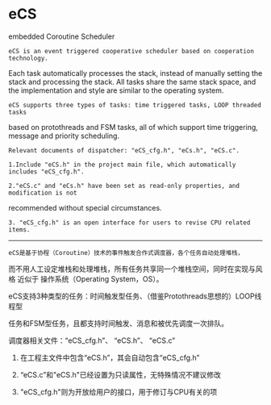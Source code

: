 
# eCS


embedded Coroutine Scheduler

  
  
    eCS is an event triggered cooperative scheduler based on cooperation technology. 
  
Each task automatically processes the stack, instead of manually setting the stack 
and processing the stack. All tasks share the same stack space, and the implementation 
and style are similar to the operating system.

    eCS supports three types of tasks: time triggered tasks, LOOP threaded tasks 
based on protothreads and FSM tasks, all of which support time triggering, message 
and priority scheduling.
 
    Relevant documents of dispatcher: "eCS_cfg.h", "eCs.h", "eCS.c".

    1.Include "eCS.h" in the project main file, which automatically includes "eCS_cfg.h".

    2."eCS.c" and "eCs.h" have been set as read-only properties, and modification is not 
recommended without special circumstances.

    3. "eCS_cfg.h" is an open interface for users to revise CPU related items.


------------------------------------------------------------------------------------
  
    eCS是基于协程（Coroutine）技术的事件触发合作式调度器，各个任务自动处理堆栈，

而不用人工设定堆栈和处理堆栈，所有任务共享同一个堆栈空间，同时在实现与风格
近似于
操作系统（Operating System，OS）。
  
   eCS支持3种类型的任务：时间触发型任务、（借鉴Protothreads思想的）LOOP线程型

任务和FSM型任务，且都支持时间触发、消息和被优先调度一次排队。
  
   调度器相关文件：“eCS_cfg.h”、 “eCS.h”、 “eCS.c”
  
   1. 在工程主文件中包含“eCS.h”，其会自动包含“eCS_cfg.h”
  
   2. “eCS.c”和"eCS.h"已经设置为只读属性，无特殊情况不建议修改
  
   3. "eCS_cfg.h"则为开放给用户的接口，用于修订与CPU有关的项	
